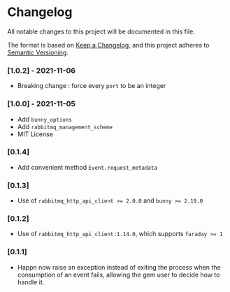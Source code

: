 # Changelog

All notable changes to this project will be documented in this file.

The format is based on [Keep a Changelog](https://keepachangelog.com/en/1.0.0/),
and this project adheres to [Semantic Versioning](https://semver.org/spec/v2.0.0.html).

### [1.0.2] - 2021-11-06

* Breaking change : force every `port` to be an integer

### [1.0.0] - 2021-11-05

* Add `bunny_options`
* Add `rabbitmq_management_scheme`
* MIT License

### [0.1.4]

* Add convenient method `Event.request_metadata`

### [0.1.3]

* Use of `rabbitmq_http_api_client >= 2.0.0` and `bunny >= 2.19.0`

### [0.1.2]

* Use of `rabbitmq_http_api_client:1.14.0`, which supports `faraday >= 1`

### [0.1.1]

* Happn now raise an exception instead of exiting the process when the consumption of an event fails, allowing the gem user to decide how to handle it.

